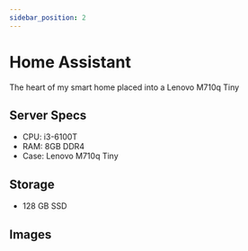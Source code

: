 ```yaml
---
sidebar_position: 2
---
```


# Home Assistant

The heart of my smart home placed into a Lenovo M710q Tiny

## Server Specs

- CPU: i3-6100T
- RAM: 8GB DDR4
- Case: Lenovo M710q Tiny

## Storage

- 128 GB SSD

## Images
<!-- ![Front](./img/ha.jpg) -->
